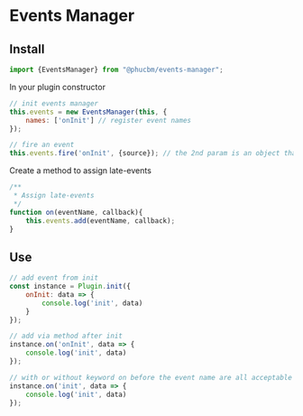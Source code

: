 # Events Manager

## Install

```js
import {EventsManager} from "@phucbm/events-manager";
```

In your plugin constructor

```js
// init events manager
this.events = new EventsManager(this, {
    names: ['onInit'] // register event names
});

// fire an event
this.events.fire('onInit', {source}); // the 2nd param is an object that will be passed to the callback
```

Create a method to assign late-events

```js
/**
 * Assign late-events
 */
function on(eventName, callback){
    this.events.add(eventName, callback);
}
```

## Use

```js
// add event from init
const instance = Plugin.init({
    onInit: data => {
        console.log('init', data)
    }
});

// add via method after init
instance.on('onInit', data => {
    console.log('init', data)
});

// with or without keyword on before the event name are all acceptable
instance.on('init', data => {
    console.log('init', data)
});
```